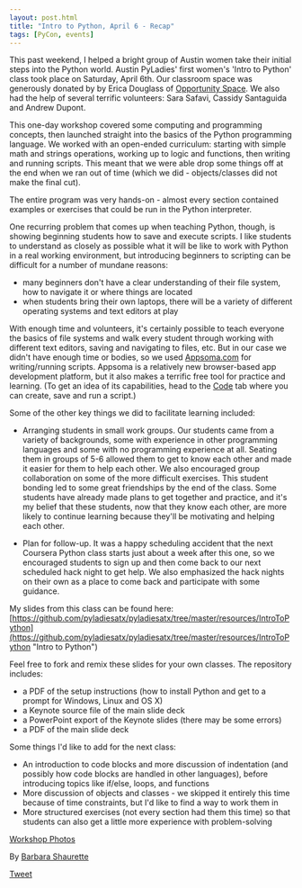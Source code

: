 ```yaml
---
layout: post.html
title: "Intro to Python, April 6 - Recap"
tags: [PyCon, events]
---
```


This past weekend, I helped a bright group of Austin women take their initial steps into the Python world.  Austin PyLadies' first women's 'Intro to Python' class took place on Saturday, April 6th.  Our classroom space was generously donated by by Erica Douglass of [Opportunity Space](http://opportunityspace.com/ "Opportunity Space").  We also had the help of several terrific volunteers: Sara Safavi, Cassidy Santaguida and Andrew Dupont.

This one-day workshop covered some computing and programming concepts, then launched straight into the basics of the Python programming language.  We worked with an open-ended curriculum: starting with simple math and strings operations, working up to logic and functions, then writing and running scripts.  This meant that we were able drop some things off at the end when we ran out of time (which we did - objects/classes did not make the final cut).

The entire program was very hands-on - almost every section contained examples or exercises that could be run in the Python interpreter.

One recurring problem that comes up when teaching Python, though, is showing beginning students how to save and execute scripts.  I like students to understand as closely as possible what it will be like to work with Python in a real working environment, but introducing beginners to scripting can be difficult for a number of mundane reasons:

* many beginners don't have a clear understanding of their file system, how to navigate it or where things are located
* when students bring their own laptops, there will be a variety of different operating systems and text editors at play

With enough time and volunteers, it's certainly possible to teach everyone the basics of file systems and walk every student through working with different text editors, saving and navigating to files, etc.  But in our case we didn't have enough time or bodies, so we used [Appsoma.com](https://appsoma.com/ "Appsoma.com") for writing/running scripts.  Appsoma is a relatively new browser-based app development platform, but it also makes a terrific free tool for practice and learning.  (To get an idea of its capabilities, head to the [Code](https://appsoma.com/code/ "Code") tab where you can create, save and run a script.)

Some of the other key things we did to facilitate learning included:

* Arranging students in small work groups.  Our students came from a variety of backgrounds, some with experience in other programming languages and some with no programming experience at all.  Seating them in groups of 5-6 allowed them to get to know each other and made it easier for them to help each other.  We also encouraged group collaboration on some of the more difficult exercises.  This student bonding led to some great friendships by the end of the class.  Some students have already made plans to get together and practice, and it's my belief that these students, now that they know each other, are more likely to continue learning because they'll be motivating and helping each other.

* Plan for follow-up.  It was a happy scheduling accident that the next Coursera Python class starts just about a week after this one, so we encouraged students to sign up and then come back to our next scheduled hack night to get help.  We also emphasized the hack nights on their own as a place to come back and participate with some guidance.

My slides from this class can be found here: [https://github.com/pyladiesatx/pyladiesatx/tree/master/resources/IntroToPython](https://github.com/pyladiesatx/pyladiesatx/tree/master/resources/IntroToPython "Intro to Python")

Feel free to fork and remix these slides for your own classes.  The repository includes:

* a PDF of the setup instructions (how to install Python and get to a prompt for Windows, Linux and OS X)
* a Keynote source file of the main slide deck
* a PowerPoint export of the Keynote slides (there may be some errors)
* a PDF of the main slide deck

Some things I'd like to add for the next class:

* An introduction to code blocks and more discussion of indentation (and possibly how code blocks are handled in other languages), before introducing topics like if/else, loops, and functions
* More discussion of objects and classes - we skipped it entirely this time because of time constraints, but I'd like to find a way to work them in
* More structured exercises (not every section had them this time) so that students can also get a little more experience with problem-solving

[Workshop Photos](http://www.meetup.com/PyLadies-ATX/photos/14117282/ "Intro to Python")

By [Barbara Shaurette](http://twitter.com/bshaurette "BShaurette | Twitter")

[Tweet](http://twitter.com/share)

